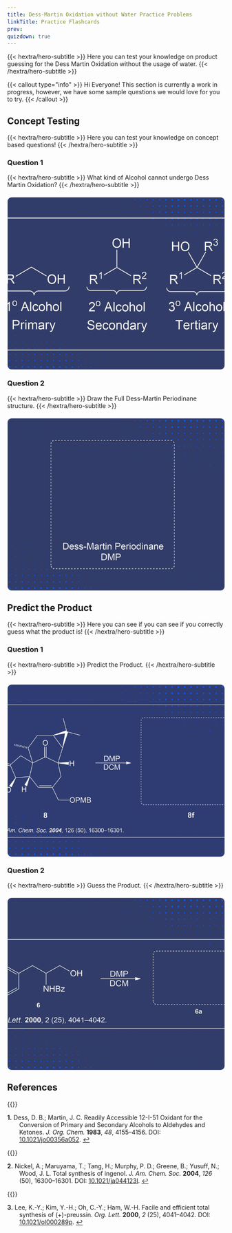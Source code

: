 ```yaml
---
title: Dess-Martin Oxidation without Water Practice Problems
linkTitle: Practice Flashcards
prev:
quizdown: true
---
```


{{< hextra/hero-subtitle >}}
  Here you can test your knowledge on product guessing for the Dess Martin Oxidation without the usage of water.
{{< /hextra/hero-subtitle >}}

{{< callout type="info" >}}
  Hi Everyone! This section is currently a work in progress, however, we have some sample questions we would love for you to try.
{{< /callout >}}

<style>
    .flashcard-container {
      perspective: 1000px;
      width: 100%;
      max-width: 600px;
      margin: 20px 0;
    }

    .flashcard {
      position: relative;
      width: 100%;
      height: 400px;
      transform-style: preserve-3d;
      transform: rotateY(0deg);
      transition: transform 0.6s;
    }

    .flashcard-side {
      position: absolute;
      width: 100%;
      height: 100%;
      backface-visibility: hidden;
      display: flex;
      align-items: center;
      justify-content: center;
      border-radius: 10px;
      background-color: #fff;
      border: 1px solid #e5e7eb;
      overflow: hidden;
    }

    .flashcard-side img {
      width: 100%;
      height: 100%;
      object-fit: cover;
    }

    .flashcard-side.back {
      transform: rotateY(180deg);
      background-color: #f8fafc;
    }

    .flashcard-container.flip .flashcard {
      transform: rotateY(180deg);
    }

    @media (max-width: 600px) {
      .flashcard-container {
        max-width: 300px;
      }

      .flashcard {
        height: 200px;
      }
    }

    .centered-text {
      text-align: center;
    }
  </style>
</head>
<body>

## Concept Testing

{{< hextra/hero-subtitle >}}
  Here you can test your knowledge on concept based questions!
{{< /hextra/hero-subtitle >}}

### Question 1

{{< hextra/hero-subtitle >}}
  What kind of Alcohol cannot undergo Dess Martin Oxidation?
{{< /hextra/hero-subtitle >}}

  <div class="flashcard-container" id="flashcardContainer1">
    <div class="flashcard">
      <div class="flashcard-side front">
        <img src="q1c.png" alt="Front Image">
      </div>
      <div class="flashcard-side back">
        <img src="a1cver2.png" alt="Back Image">
      </div>
    </div>
  </div>
  
### Question 2

{{< hextra/hero-subtitle >}}
  Draw the Full Dess-Martin Periodinane structure.
{{< /hextra/hero-subtitle >}}

  <div class="flashcard-container" id="flashcardContainer2">
    <div class="flashcard">
      <div class="flashcard-side front">
        <img src="q2c.png" alt="Front Image">
      </div>
      <div class="flashcard-side back">
        <img src="a2c.png" alt="Back Image">
      </div>
    </div>
  </div>

## Predict the Product

{{< hextra/hero-subtitle >}}
  Here you can see if you can see if you correctly guess what the product is!
{{< /hextra/hero-subtitle >}}

### Question 1

{{< hextra/hero-subtitle >}}
  Predict the Product.
{{< /hextra/hero-subtitle >}}

  <div class="flashcard-container" id="flashcardContainer3">
    <div class="flashcard">
      <div class="flashcard-side front">
        <img src="q1front.png" alt="Front Image">
      </div>
      <div class="flashcard-side back">
        <img src="q1test5.png" alt="Back Image">
      </div>
    </div>
  </div>

### Question 2

{{< hextra/hero-subtitle >}}
  Guess the Product.
{{< /hextra/hero-subtitle >}}

  <div class="flashcard-container" id="flashcardContainer4">
    <div class="flashcard">
      <div class="flashcard-side front">
        <img src="newq2p.png" alt="Front Image">
      </div>
      <div class="flashcard-side back">
        <img src="newq2pans.png" alt="Back Image">
      </div>
    </div>
  </div>

<script>
  document.querySelectorAll('.flashcard-container').forEach(container => {
    container.addEventListener('click', function () {
      this.classList.toggle('flip');
    });
  });
</script>
</body>
</html>

## References

<style>
  .hanging-indent {
    margin-left: 2em; /* Adjust as needed */
    text-indent: -2em; /* Matches the margin-left */
  }
  .reference {
    font-size: 1em; /* Normal sized number */
  }
  .superscript {
    font-size: 0.8em; /* Superscripted number */
    vertical-align: super;
  }
  .bold-number {
    font-weight: bold;
  }
  .anchor {
    display: block;
    height: 50px; /* Adjust the height to position the anchor correctly */
    margin-top: -50px; /* Adjust the margin to match the height */
    visibility: hidden;
  }
</style>

<div>
    <a id="fn1" class="anchor"></a>
    {{<figure-dynamic-toggle
        dark-src="darkcitation.png" 
        light-src="lightcitation.png"
        link="https://doi.org/10.1021/jo00356a052"
    >}}
    <p class="hanging-indent"><span class="reference"><span class="bold-number">1.</span> Dess, D. B.; Martin, J. C. Readily Accessible 12-I-51 Oxidant for the Conversion of Primary and Secondary Alcohols to Aldehydes and Ketones. <i>J. Org. Chem.</i> <b>1983</b>, <i>48</i>, 4155–4156. DOI: <a href="https://doi.org/10.1021/jo00356a052">10.1021/jo00356a052</a>. <a href="#ref1-anchor">↩</a></span></p>
</div>

<div>
    <a id="fn2" class="anchor"></a>
    {{<figure-dynamic-toggle
        dark-src="ingenolboxnewdark.png" 
        light-src="ingenolboxnewlight.png"
        link="https://doi.org/10.1021/ja044123l"
    >}}
    <p class="hanging-indent"><span class="reference"><span class="bold-number">2.</span> Nickel, A.; Maruyama, T.; Tang, H.; Murphy, P. D.; Greene, B.; Yusuff, N.; Wood, J. L. Total synthesis of ingenol. <i>J. Am. Chem. Soc.</i> <b>2004</b>, <i>126</i> (50), 16300–16301. DOI: <a href="https://doi.org/10.1021/ja044123l">10.1021/ja044123l</a>. <a href="#ref1-anchor">↩</a></span></p>
</div>

<div>
    <a id="fn3" class="anchor"></a>
    {{<figure-dynamic-toggle
        dark-src="preuboxdark.png" 
        light-src="preuboxlight.png"
        link="https://doi.org/10.1021/ol000289p"
    >}}
    <p class="hanging-indent"><span class="reference"><span class="bold-number">3.</span> Lee, K.-Y.; Kim, Y.-H.; Oh, C.-Y.; Ham, W.-H. Facile and efficient total synthesis of (+)-preussin. <i>Org. Lett.</i> <b>2000</b>, <i>2</i> (25), 4041–4042. DOI: <a href="https://doi.org/10.1021/ol000289p">10.1021/ol000289p</a>. <a href="#ref5-anchor">↩</a></span></p>
</div>

